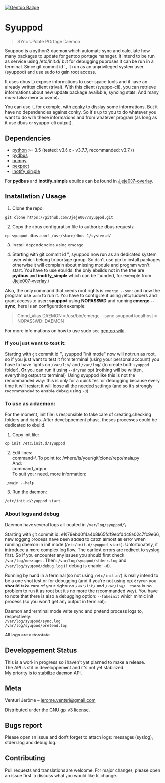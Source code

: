 [![Gentoo Badge](https://www.gentoo.org/assets/img/badges/gentoo-badge.png)](https://www.gentoo.org)

# Syuppod
> SYnc UPdate POrtage Daemon

Syuppod is a python3 daemon which automate sync and calculate how many packages to update
for gentoo portage manager. It intend to be run as service using /etc/init.d/ but for debugging puproses 
it can be run in a terminal. Since git commit id '', it run as an unprivileged system user (syuppod) and use sudo
to gain root access.

It uses dbus to expose informations to user space tools and it have an already written client (trival).
With this client (syuppo-cli), you can retrieve informations about new update package available, syncing stats.
And many more (also more to come).

You can use it, for exemple, with [conky](https://github.com/brndnmtthws/conky) to display some informations. But it have no 
dependencies against conky. So it's up to you to do whatever you want to do with these informations and from
whatever program (as long as it use dbus or syuppo-cli output).


## Dependencies

* [python](https://www.python.org/) >= 3.5 (tested: v3.6.x - v3.7.7, recommanded: v3.7.x)
* [pydbus](https://github.com/LEW21/pydbus)
* [numpy](https://numpy.org/)
* [pexpect](https://github.com/pexpect/pexpect)
* [inotify_simple](https://github.com/chrisjbillington/inotify_simple)

For **pydbus** and **inotify_simple** ebuilds can be found in [Jjeje007-overlay](https://github.com/Jjeje007/Jjeje007-overlay).

## Installation / Usage

1. Clone the repo:
```
git clone https://github.com/Jjeje007/syuppod.git
```
2. Copy the dbus configuration file to authorize dbus requests:
```
cp syuppod-dbus.conf /usr/share/dbus-1/system.d/
```
3. Install dependencies using emerge.

4. Starting with git commit id '', syuppod now run as an dedicated
system user which belong to portage group. So don't use pip to install packages otherwise it will complain
about missing module and program won't start. 
You have to use ebuilds: the only ebuilds not in the tree are **pydbus** and **inotify_simple** which can be founded, for exemple
from [Jjeje007-overlay](https://github.com/Jjeje007/Jjeje007-overlay).\

Also, the only command that needs root rights is `emerge --sync` and now the program use `sudo` to run it.
You have to configure it using /etc/sudoers and grant access to user: **syuppod** using **NOPASSWD** and running **emerge --sync**,
here is an configuration exemple:
> Cmnd_Alias      DAEMON =        /usr/bin/emerge --sync
> syuppod localhost = NOPASSWD: DAEMON

For more informations on how to use sudo see [gentoo wiki](https://wiki.gentoo.org/wiki/Sudo).

### If you just want to test it:

Starting with git commit id '', syuppod "init mode" now will not run as root, so if you just want to test it from 
 terminal (using your personal account) you have to have rights on `/var/lib/` and `/var/log/` (to create both `syuppod` folder).
 **Or** you can run it using `--dryrun` opt (nothing will be written, everything output to terminal). Using syuppod like this
 is not the recommanded way: this is only for a quick test or debugging because every time it will restart it will loose all
 the needed settings (and so it's strongly recommanded to enable debug using `-d`).

### To use as a daemon:

For the moment, init file is responsible to take care of creating/checking folders and rights.
After developpement phase, theses processes could be dedicated to ebuild.

1. Copy init file:
```
cp init /etc/init.d/syuppod
```
2. Edit lines:\
    command=\ 
   To point to: /where/is/your/git/clone/repo/main.py\
   And:\
    command_args=\
   To suit your need, more information:
```
./main --help
```
3. Run the daemon:
```bash
/etc/init.d/syuppod start
```

### About logs and debug

Daemon have several logs all located in `/var/log/syuppod/`\

Starting with git commit id: e1079ebd0f4a4b8b65fdf9ebfd448e02c7fc9e66, new logging process have been added
to catch almost all error when running daemon in init mode (`/etc/init.d/syuppod start`). Unfortunately, 
it introduce a more complex log flow. The earliest errors are redirect to syslog first. So if you encounter
any issues you should first check `/var/log/messages`. Then: `/var/log/syuppod/stderr.log` and `/var/log/syuppod/debug.log`
(if debug is enable: `-d`). 

Running by hand in a terminal (so not using `/etc/init.d/`) is really intend to be a one shot test or for debugging (and if you're not
using opt `dryrun` you **should** take care of your rights on `/var/lib/` and `/var/log/`... there is no problem to run it as root but
it's no more the recommanded way).
You have to note that there is also a debugging option: `--fakeinit` which mimic init process (so you won't get any output
in terminal).

Daemon and terminal mode write sync and pretend process logs to, respectively:\
`/var/log/syuppod/sync.log`\
`/var/log/syuppod/pretend.log`

All logs are autorotate.

## Developpement Status

This is a work in progress so i haven't yet planned to make a release.\
The API is still in developpement and it's not yet stabilized.\
My priority is to stabilize daemon API.

## Meta

Venturi Jerôme – jerome.venturi@gmail.com

Distributed under the [GNU gpl v3 license](https://www.gnu.org/licenses/gpl-3.0.html).

## Bugs report

Please open an issue and don't forget to attach logs: messages (syslog), stderr.log and debug.log. 

## Contributing

Pull requests and translations are welcome. For major changes, please open an issue first to discuss what you would like to change.

